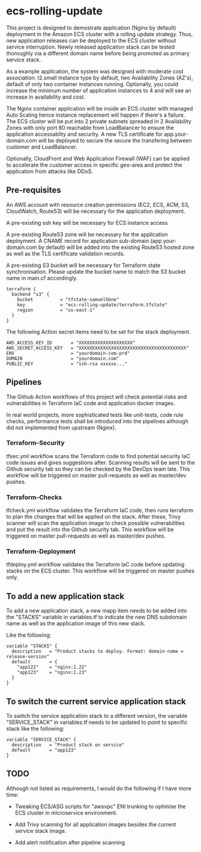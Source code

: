 # ecs-rolling-update

This project is designed to demostrate application (Nginx by default) deployment in the Amazon ECS cluster with a rolling update strategy. Thus, new application releases can be deployed to the ECS cluster without service interruption. Newly released application stack can be tested thoroughly via a different domain name before being promoted as primary service stack.

As a example application, the system was designed with moderate cost association: t2.small instance type by default, two Availability Zones (AZ's), default of only two container instances running. Optionally, you could increase the minimum number of application instances to 4 and will see an increase in availability and cost.

The Nginx container application will be inside an ECS cluster with managed Auto Scaling hence instance replacement will happen if there's a failure. The ECS cluster will be put into 2 private subnets spreaded in 2 Availability Zones with only port 80 reachable from LoadBalancer to ensure the application accessablity and security. A new TLS certificate for app.your-domain.com will be deployed to secure the secure the transfering between customer and LoadBalancer.

Optionally, CloudFront and Web Application Firewall (WAF) can be applied to accelerate the customer access in specific geo-area and protect the application from attacks like DDoS.

## Pre-requisites

An AWS account with resource creation permissions (EC2, ECS, ACM, S3, CloudWatch, Route53) will be necessary for the application deployment.

A pre-existing ssh key will be necessary for ECS instance access

A pre-existing Route53 zone will be necessary for the application deployment. A CNAME record for application sub-domain (app.your-domain.com by default) will be added into the existing Route53 hosted zone as well as the TLS certificate validation records.

A pre-existing S3 bucket will be necessary for Terraform state synchronisation. Please update the bucket name to match the S3 bucket name in main.cf accordingly.

```shell
terraform {
  backend "s3" {
    bucket          = "tfstate-samuelhbne"
    key             = "ecs-rolling-update/terraform.tfstate"
    region          = "us-east-1"
  }
}
```

The following Action secret items need to be set for the stack deployment.

```shell
AWS_ACCESS_KEY_ID       = "XXXXXXXXXXXXXXXXXXXX"
AWS_SECRET_ACCESS_KEY   = "XXXXXXXXXXXXXXXXXXXXXXXXXXXXXXXXXXXXXXXX"
ENV                     = "yourdomain-com-prd"
DOMAIN                  = "yourdomain.com"
PUBLIC_KEY              = "ssh-rsa xxxxxx..."
```

## Pipelines

The Github Action workflows of this project will check potential risks and vulnerabilities in Terraform IaC code and application docker images.

In real world projects, more sophisticated tests like unit-tests, code rule checks, performance tests shall be introduced into the pipelines although did not implemented from upstream (Nginx).

### Terraform-Security

tfsec.yml workflow scans the Terraform code to find potential security IaC code issues and gives suggestions after. Scanning results will be sent to the Github security tab so they can be checked by the DevOps team late. This workflow will be triggered on master pull-requests as well as master/dev pushes.

### Terraform-Checks

tfcheck.yml workflow validates the Terraform IaC code, then runs terraform to plan the changes that will be applied on the stack. After these, Trivy scanner will scan the application image to check possible vulnerabilities and put the result into the Github security tab. This workflow will be triggered on master pull-requests as well as master/dev pushes.

### Terraform-Deployment

tfdeploy.yml workflow validates the Terraform IaC code before updating stacks on the ECS cluster. This workflow will be triggered on master pushes only.

## To add a new application stack

To add a new application stack, a new mapp item needs to be added into the "STACKS" variable in variables.tf to indicate the new DNS subdomain name as well as the application image of this new stack.

Like the following:

```shell
variable "STACKS" {
  description   = "Product stacks to deploy. Format: domain-name = release-version"
  default       = {
    "app122"    = "nginx:1.22"
    "app123"    = "nginx:1.23"
  }
}
```

## To switch the current service application stack

To switch the service application stack to a different version, the variable "SERVICE_STACK" in variables.tf needs to be updated to point to specific stack like the following:

```shell
variable "SERVICE_STACK" {
  description   = "Product stack on service"
  default       = "app123"
}
```

## TODO

Although not listed as requirements, I would do the following if I have more time:

- Tweaking ECS/ASG scripts for "awsvpc" ENI trunking to optimise the ECS cluster in microservice environment.

- Add Trivy scanning for all application images besides the current service stack image.

- Add alert notification after pipeline scanning
